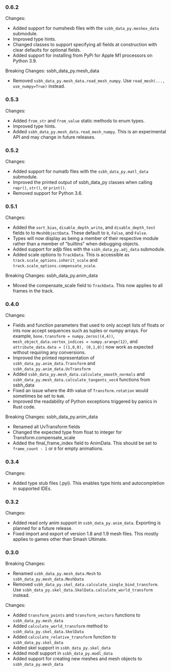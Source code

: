 ### 0.6.2
Changes:
- Added support for numshexb files with the `ssbh_data_py.meshex_data` submodule.
- Improved type hints.
- Changed classes to support specifying all fields at construction with clear defaults for optional fields.
- Added support for installing from PyPi for Apple M1 processors on Python 3.9.

Breaking Changes:
ssbh_data_py.mesh_data
- Removed `ssbh_data_py.mesh_data.read_mesh_numpy`. Use `read_mesh(..., use_numpy=True)` instead.

### 0.5.3
Changes:
- Added `from_str` and `from_value` static methods to enum types.
- Improved type hints.
- Added `ssbh_data_py.mesh_data.read_mesh_numpy`. This is an experimental API and may change in future releases. 

### 0.5.2
Changes:
- Added support for numatb files with the `ssbh_data_py.matl_data` submodule.
- Improved the printed output of ssbh_data_py classes when calling `repr()`, `str()`, or `print()`.
- Removed support for Python 3.6.

### 0.5.1
Changes:
- Added the `sort_bias`, `disable_depth_write`, and `disable_depth_test` fields to to `MeshObjectData`. These default to `0`, `False`, and `False`.
- Types will now display as being a member of their respective module rather than a member of "builtins" when debugging objects.
- Added support for adjb files with the `ssbh_data_py.adj_data` submodule.
- Added scale options to `TrackData`. This is accessible as `track.scale_options.inherit_scale` and 
`track.scale_options.compensate_scale`. 

Breaking Changes:
ssbh_data_py.anim_data
- Moved the compensate_scale field to `TrackData`. This now applies to all frames in the track.

### 0.4.0
Changes:
- Fields and function parameters that used to only accept lists of floats or ints now accept sequences such as tuples or numpy arrays. For example, `bone.transform = numpy.zeros((4,4))`, `mesh_object_data.vertex_indices = numpy.arange(12)`, and `attribute_data.data = [(1,0,0), (0,1,0)]` now work as expected without requiring any conversions.
- Improved the printed representation of `ssbh_data_py.anim_data.Transform` and `ssbh_data_py.anim_data.UvTransform`
- Added `ssbh_data_py.mesh_data.calculate_smooth_normals` and `ssbh_data_py.mesh_data.calculate_tangents_vec4` functions from ssbh_data
- Fixed an issue where the 4th value of `Transform.rotation` would sometimes be set to `NaN`.
- Improved the readability of Python exceptions triggered by panics in Rust code. 

Breaking Changes:
ssbh_data_py.anim_data
- Renamed all UvTransform fields
- Changed the expected type from float to integer for Transform.compensate_scale
- Added the final_frame_index field to AnimData. This should be set to `frame_count - 1` or `0` for empty animations.

### 0.3.4
Changes:
- Added type stub files (.pyi). This enables type hints and autocompletion in supported IDEs.

### 0.3.2
Changes:
- Added read only anim support in `ssbh_data_py.anim_data`. Exporting is planned for a future release.  
- Fixed import and export of version 1.8 and 1.9 mesh files. This mostly applies to games other than Smash Ultimate.  

### 0.3.0
Breaking Changes:
- Renamed `ssbh_data_py.mesh_data.Mesh` to `ssbh_data_py.mesh_data.MeshData` 
- Removed `ssbh_data_py.skel_data.calculate_single_bind_transform`.  
Use `ssbh_data_py.skel_data.SkelData.calculate_world_transform` instead.

Changes:
- Added `transform_points` and `transform_vectors` functions to `ssbh_data_py.mesh_data`
- Added `calculate_world_transform` method to `ssbh_data_py.skel_data.SkelData`
- Added `calculate_relative_transform` function to `ssbh_data_py.skel_data`
- Added skel support in `ssbh_data_py.skel_data`
- Added modl support in `ssbh_data_py.modl_data`
- Added support for creating new meshes and mesh objects to `ssbh_data_py.mesh_data`